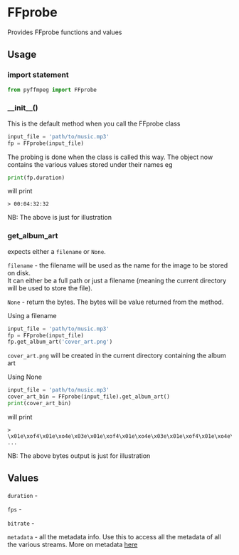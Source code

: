 # FFprobe
Provides FFprobe functions and values

## Usage
### import statement
```python
from pyffmpeg import FFprobe
```



### \_\_init\_\_()
This is the default method when you call the FFprobe class

```python
input_file = 'path/to/music.mp3'
fp = FFprobe(input_file)
```

The probing is done when the class is called this way. The object now
contains the various values stored under their names eg

```python
print(fp.duration)
```
will print
```shell
> 00:04:32:32
```
NB: The above is just for illustration




### get_album_art
expects either a `filename` or `None`.

`filename` - the filename will be used as the name for the image to be stored on disk.<br/>
It can either be a full path or just a filename (meaning the current directory will be used to store the file).

`None` - return the bytes. The bytes will be value returned from the method.

Using a filename
```python
input_file = 'path/to/music.mp3'
fp = FFprobe(input_file)
fp.get_album_art('cover_art.png')
```
`cover_art.png` will be created in the current directory containing the album art

Using None

```python
input_file = 'path/to/music.mp3'
cover_art_bin = FFprobe(input_file).get_album_art()
print(cover_art_bin)
```
will print
```shell
> \x01e\xof4\x01e\xo4e\x03e\x01e\xof4\x01e\xo4e\x03e\x01e\xof4\x01e\xo4e\x03e\x01e\xof4\x01e\xo4e\x03e\x01e\xof4\x01e\xo4e\x03e\xof4\x01e\xo4e\x03e
...
```
NB: The above bytes output is just for illustration



## Values

`duration` -

`fps` -

`bitrate` -

`metadata` - all the metadata info. Use this to access all the metadata of all the various streams. More on metadata [here]("https://github.com/deuteronomy-works/pyffmpeg/wiki/Metadata")